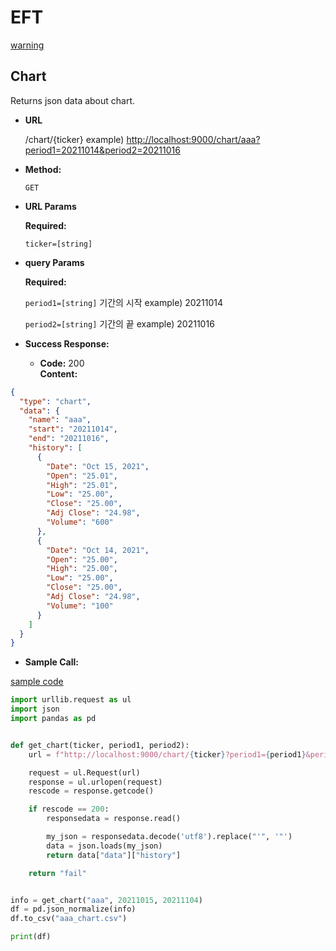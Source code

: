 # EFT

[warning](https://stackoverflow.com/questions/46922415/does-yahoo-finance-ban-web-scrapy-or-notg)


**Chart**
----
  Returns json data about chart.

* **URL**

  /chart/{ticker}
example) [http://localhost:9000/chart/aaa?period1=20211014&period2=20211016](http://localhost:9000/chart/aaa?period1=20211014&period2=20211016)  

* **Method:**

  `GET`
  
*  **URL Params**

   **Required:**
 
   `ticker=[string]`


* **query Params**

   **Required:**  

    `period1=[string]`  기간의 시작 example) 20211014

    `period2=[string]`  기간의 끝  example) 20211016

* **Success Response:**

  * **Code:** 200 <br />
    **Content:** 

```json 
{
  "type": "chart",
  "data": {
    "name": "aaa",
    "start": "20211014",
    "end": "20211016",
    "history": [
      {
        "Date": "Oct 15, 2021",
        "Open": "25.01",
        "High": "25.01",
        "Low": "25.00",
        "Close": "25.00",
        "Adj Close": "24.98",
        "Volume": "600"
      },
      {
        "Date": "Oct 14, 2021",
        "Open": "25.00",
        "High": "25.00",
        "Low": "25.00",
        "Close": "25.00",
        "Adj Close": "24.98",
        "Volume": "100"
      }
    ]
  }
}
```

* **Sample Call:**  

[sample code](https://github.com/SHSongs/EFT/blob/main/client/main.py)

```py
import urllib.request as ul
import json
import pandas as pd


def get_chart(ticker, period1, period2):
    url = f"http://localhost:9000/chart/{ticker}?period1={period1}&period2={period2}"

    request = ul.Request(url)
    response = ul.urlopen(request)
    rescode = response.getcode()

    if rescode == 200:
        responsedata = response.read()

        my_json = responsedata.decode('utf8').replace("'", '"')
        data = json.loads(my_json)
        return data["data"]["history"]

    return "fail"


info = get_chart("aaa", 20211015, 20211104)
df = pd.json_normalize(info)
df.to_csv("aaa_chart.csv")

print(df)
```